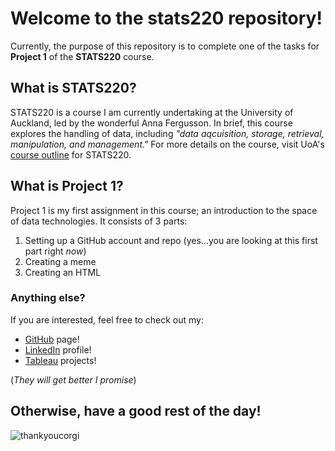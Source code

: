 # Welcome to the stats220 repository!
Currently, the purpose of this repository is to complete one of the tasks for **Project 1** of the **STATS220** course.

## What is STATS220?
STATS220 is a course I am currently undertaking at the University of Auckland, led by the wonderful Anna Fergusson. In brief, this course explores the handling of data, including _"data aqcuisition, storage, retrieval, manipulation, and management."_ For more details on the course, visit UoA's [course outline](https://courseoutline.auckland.ac.nz/dco/course/STATS/220/1213) for STATS220.


## What is Project 1?
Project 1 is my first assignment in this course; an introduction to the space of data technologies. It consists of 3 parts:
1. Setting up a GitHub account and repo (yes...you are looking at this first part right _now_)
2. Creating a meme
3. Creating an HTML

### Anything else?
If you are interested, feel free to check out my:
* [GitHub](https://github.com/angheliefu) page! 
* [LinkedIn](https://www.linkedin.com/in/anghelina-furman-b7bb15272/) profile!
* [Tableau](https://public.tableau.com/app/profile/anghelina.furman/vizzes) projects!

(*They will get better I promise*)
## Otherwise, have a good rest of the day!
![thankyoucorgi](https://media4.giphy.com/media/bcKmIWkUMCjVm/giphy.gif?cid=ecf05e47gbqbjzx09f4cyjrazy70oaz461lqwvcohe81uxmc&ep=v1_gifs_related&rid=giphy.gif&ct=g)
 





